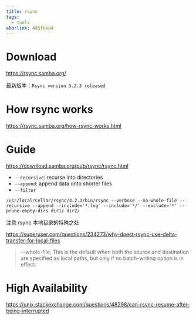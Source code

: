 ```yaml
---
title: rsync
tags:
  - tools
abbrlink: 485f6ed4
---
```


# Download

https://rsync.samba.org/

最新版本：`Rsync version 3.2.3 released`

# How rsync works

https://rsync.samba.org/how-rsync-works.html

# Guide

https://download.samba.org/pub/rsync/rsync.html

* `--recursive`: recurse into directories
* `--append`: append data onto shorter files
* `--filter`

```
/usr/local/Cellar/rsync/3.2.3/bin/rsync --verbose --no-whole-file --recursive --append --include='*.log' --include='*/' --exclude='*' --prune-empty-dirs dir1/ dir2/
```

注意 rsync 本地目录的特殊之处

https://superuser.com/questions/234273/why-doest-rsync-use-delta-transfer-for-local-files

> --whole-file, This is the default when both the source and destination are specified as local paths, but only if no batch-writing option is in effect.

# High Availability

https://unix.stackexchange.com/questions/48298/can-rsync-resume-after-being-interrupted
